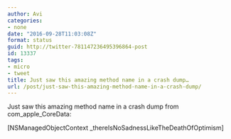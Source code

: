 ```yaml
---
author: Avi
categories:
- none
date: "2016-09-28T11:03:08Z"
format: status
guid: http://twitter-781147236495396864-post
id: 13337
tags:
- micro
- tweet
title: Just saw this amazing method name in a crash dump…
url: /post/just-saw-this-amazing-method-name-in-a-crash-dump/
---
```

Just saw this amazing method name in a crash dump from com\_apple\_CoreData:

[NSManagedObjectContext _thereIsNoSadnessLikeTheDeathOfOptimism]